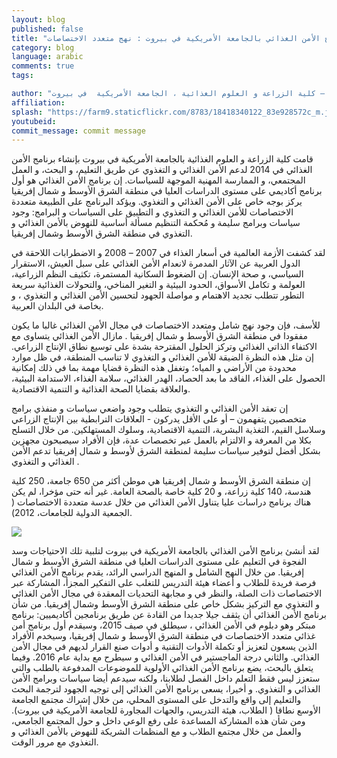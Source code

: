 ```yaml
---
layout: blog
published: false
title: "برنامج الأمن الغذائي بالجامعة الأمريكية في بيروت : نهج متعدد الاختصاصات "
category: blog
language: arabic
comments: true
tags: 

author: "نهلة حوالة  ( عميد و أستاذ التغذية  البشرية) و راشيل بهان  ( منسق برنامج الأمن الغذائي) – كلية الزراعة و العلوم الغذائية ، الجامعة الأمريكية  في بيروت"
affiliation: 
splash: "https://farm9.staticflickr.com/8783/18418340122_83e928572c_m.jpg"
youtubeid: 
commit_message: commit message
---
```

قامت كلية الزراعة و العلوم الغذائية  بالجامعة الأمريكية في بيروت بإنشاء برنامج الأمن الغذائي في 2014  لدعم الأمن الغذائي و التغذوي  عن طريق التعليم، و البحث، و العمل المجتمعي، و الممارسة  المهنية  الموجهة للسياسات.  إن برنامج الأمن الغذائي هو أول برنامج أكاديمي على مستوى الدراسات العليا في منطقة الشرق الأوسط و شمال إفريقيا  يركز بوجه خاص على الأمن الغذائي و التغذوي.   ويؤكد البرنامج  على  الطبيعة متعددة الاختصاصات للأمن الغذائي و التغذوي                  و التطبيق  على السياسات و البرامج:  وجود سياسات وبرامج  سليمة  و  مُحكمة  التنظيم  مسألة أساسية  للنهوض بالأمن الغذائي و التغذوي  في منطقة الشرق الأوسط وشمال إفريقيا. 

لقد كشفت الأزمة العالمية في أسعار الغذاء في 2007 – 2008 و الاضطرابات اللاحقة في الدول العربية عن الآثار المدمرة لانعدام الأمن الغذائي على سبل العيش، الاستقرار السياسي، و صحة الإنسان.  إن الضغوط السكانية المستمرة،  تكثيف  النظم الزراعية، العولمة و تكامل الأسواق، الحدود البيئية و التغير المناخي، والتحولات الغذائية سريعة التطور  تتطلب تجديد الاهتمام و مواصلة الجهود  لتحسين الأمن الغذائي و التغذوي ، و بخاصة في البلدان العربية.

للأسف، فإن وجود نهج شامل ومتعدد الاختصاصات في مجال الأمن الغذائي غالبا ما يكون مفقودا في منطقة الشرق الأوسط و شمال إفريقيا .  مازال الأمن الغذائي  يتساوى مع الاكتفاء الذاتي الغذائي  وتركز الحلول المقترحة بشدة على توسيع  نطاق الإنتاج الزراعي.  إن مثل هذه النظرة الضيقة  للأمن الغذائي و التغذوي لا تناسب  المنطقة، في ظل موارد محدودة  من الأراضي و المياه؛ وتغفل هذه النظرة قضايا مهمة بما في ذلك إمكانية الحصول على الغذاء، الفاقد ما بعد الحصاد، الهدر الغذائي، سلامة الغذاء، الاستدامة البيئية، والعلاقة بقضايا الصحة الغذائية و التنمية الاقتصادية.  

إن تعقد الأمن الغذائي و التغذوي يتطلب وجود واضعي سياسات و منفذي برامج متخصصين يتفهمون – أو على الأقل  يدركون - العلاقات الترابطية بين الإنتاج الزراعي وسلاسل القيم، التغذية البشرية، التنمية الاقتصادية، وسلوك المستهلكين.  من خلال التسلح بكلا من المعرفة و الالتزام بالعمل عبر تخصصات عدة، فإن الأفراد سيصبحون مجهزين بشكل أفضل لتوفير سياسات سليمة لمنطقة الشرق لأوسط و شمال إفريقيا تدعم الأمن الغذائي و التغذوي .

إن منطقة الشرق الأوسط و شمال إفريقيا  هي موطن أكثر من 650 جامعة، 250 كلية هندسة،  140 كلية زراعة، و 20  كلية خاصة بالصحة العامة. غير أنه حتى مؤخرا،  لم يكن هناك برنامج دراسات عليا يتناول الأمن الغذائي من خلال عدسة متعددة الاختصاصات ( الجمعية الدولية للجامعات، 2012). 

![](https://farm9.staticflickr.com/8765/18235788500_936bc7b771.jpg)

لقد أنشئ برنامج الأمن الغذائي بالجامعة الأمريكية في بيروت لتلبية تلك الاحتياجات وسد الفجوة في التعليم على مستوى الدراسات العليا في منطقة الشرق الأوسط و شمال إفريقيا.  من خلال النهج الشامل و المنهج الدراسي الرائد، يقدم برنامج الأمن الغذائي فرصة فريدة للطلاب و أعضاء هيئة التدريس للتغلب على التفكير المجزأ، المشاركة عبر الاختصاصات ذات الصلة، والنظر في و مجابهة التحديات المعقدة  في مجال الأمن الغذائي و التغذوي مع التركيز بشكل خاص على منطقة الشرق الأوسط وشمال إفريقيا.  من شأن برنامج الأمن الغذائي أن يثقف جيلا جديدا من القادة عن طريق برنامجين أكاديميين: برنامج مبتكر وهو  دبلوم في الأمن الغذائي ، سيطلق في صيف 2015، وسيقدم أول برنامج أمن غذائي متعدد الاختصاصات في منطقة الشرق الأوسط و شمال إفريقيا، وسيخدم الأفراد الذين يسعون لتعزيز أو تكملة الأدوات التقنية و أدوات صنع القرار لديهم في مجال الأمن الغذائي.  والثاني درجة الماجستير في الأمن الغذائي و سيطرح مع بداية عام 2016.  وفيما يتعلق بالبحث، يضع برنامج الأمن الغذائي الأولوية للموضوعات المدفوعة بالطلب والتي ستعزز ليس فقط التعلم داخل الفصل لطلابنا، ولكنه سيدعم أيضا سياسات وبرامج الأمن الغذائي و التغذوي.  و أخيرا، يسعى برنامج الأمن الغذائي إلى توجيه الجهود لترجمة  البحث والتعليم إلى واقع والتدخل على المستوى المحلي، من خلال إشراك مجتمع الجامعة الأوسع نطاقا ( الطلاب، هيئة التدريس، والجهات المجاورة للجامعة الأمريكية في بيروت).  ومن شأن هذه المشاركة المساعدة على رفع الوعي داخل و حول المجتمع الجامعي، والعمل من خلال مجتمع الطلاب و مع المنظمات الشريكة للنهوض بالأمن الغذائي و التغذوي مع مرور الوقت.